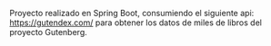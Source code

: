 Proyecto realizado en Spring Boot, consumiendo el siguiente api: https://gutendex.com/ para obtener los datos de miles de libros del proyecto Gutenberg.

